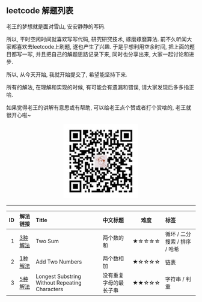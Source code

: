 ## leetcode 解题列表

老王的梦想就是面对雪山, 安安静静的写码. 

所以, 平时空闲时间就喜欢写写代码, 研究研究技术, 琢磨琢磨算法. 前不久听闻大家都喜欢去leetcode上刷题, 遂也产生了兴趣. 于是乎想利用空余时间, 把上面的题目都写一写, 并且把自己的解题思路记录下来, 同时也分享出来, 大家一起讨论和进步.

所以, 从今天开始, 我就开始提交了, 希望能坚持下来.

所有的解法, 在理解和实现的时候, 有可能会有遗漏和错误, 请大家发现后多多指正哈.

如果觉得老王的讲解有意思或有帮助, 可以给老王点个赞或者打个赏啥的, 老王就很开心啦~

<div align="center"><img src="https://github.com/simplemain/leetcode/blob/master/qrcode_pay.min.jpg" width="200" height="200" /></div>

---

| ID | 解法链接 |    Title    | 中文标题 |  难度  |    标签   |
|---:|:-------|:-----------|:--------|:-----:|:-------|
| 1 | [3种解法](https://github.com/simplemain/leetcode/blob/master/1/analysis.md) |  Two Sum | 两个数的和 | ★☆☆☆☆ | 循环 / 二分搜索 / 排序 / 哈希 |
| 2 | [1种解法](https://github.com/simplemain/leetcode/blob/master/2/analysis.md) |  Add Two Numbers | 两个数相加 | ★☆☆☆☆ | 链表 |
| 3 | [5种解法](https://github.com/simplemain/leetcode/blob/master/3/analysis.md) |  Longest Substring Without Repeating Characters | 没有重复字母的最长子串 | ★★☆☆☆ | 字符串 / 判重 |


